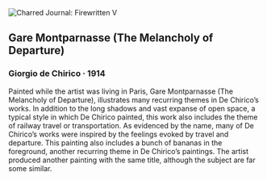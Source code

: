 <div class="artwork-of-the-day">
  <div class="container">
    <div class="img-wrapper">
      <img
        src="https://uploads4.wikiart.org/images/giorgio-de-chirico/gare-montparnasse-the-melancholy-of-departure-1914.jpg!Large.jpg"
        alt="Charred Journal: Firewritten V" />
    </div>
    <div class="artwork-detail">
      <div class="artwork-origin"> 
        <h2 class="artwork-name">Gare Montparnasse (The Melancholy of Departure)</h2>
        <h3 class="artist">
          Giorgio de Chirico
                    ·  1914
        </h3>
      </div>
      <p class="description">
        <span class="artwork-description-text ng-binding" ng-bind-html="viewModel.ArtworkOfTheDay.Description | unsafe">Painted while the artist was living in Paris, Gare Montparnasse (The Melancholy of Departure), illustrates many recurring themes in De Chirico’s works. In addition to the long shadows and vast expanse of open space, a typical style in which De Chirico painted, this work also includes the theme of railway travel or transportation. As evidenced by the name, many of De Chirico’s works were inspired by the feelings evoked by travel and departure. This painting also includes a bunch of bananas in the foreground, another recurring theme in De Chirico’s paintings. The artist produced another painting with the same title, although the subject are far some similar. </span>
                        <div class="text-shadow-container" ng-show="showShadow" style=""></div>
      </p>
    </div>
  </div>

</div>
